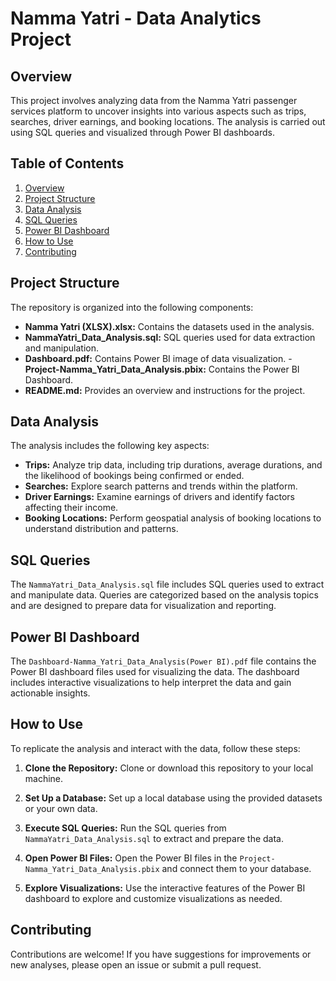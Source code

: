 # Namma Yatri - Data Analytics Project

## Overview

This project involves analyzing data from the Namma Yatri passenger services platform to uncover insights into various aspects such as trips, searches, driver earnings, and booking locations. The analysis is carried out using SQL queries and visualized through Power BI dashboards.

## Table of Contents

1. [Overview](#overview)
2. [Project Structure](#project-structure)
3. [Data Analysis](#data-analysis)
4. [SQL Queries](#sql-queries)
5. [Power BI Dashboard](#power-bi-dashboard)
6. [How to Use](#how-to-use)
7. [Contributing](#contributing)

## Project Structure

The repository is organized into the following components:

- **Namma Yatri (XLSX).xlsx:** Contains the datasets used in the analysis.
- **NammaYatri_Data_Analysis.sql:** SQL queries used for data extraction and manipulation.
- **Dashboard.pdf:** Contains Power BI image of data visualization.
-**Project-Namma_Yatri_Data_Analysis.pbix:** Contains the Power BI Dashboard.
- **README.md:** Provides an overview and instructions for the project.

## Data Analysis

The analysis includes the following key aspects:

- **Trips:** Analyze trip data, including trip durations, average durations, and the likelihood of bookings being confirmed or ended.
- **Searches:** Explore search patterns and trends within the platform.
- **Driver Earnings:** Examine earnings of drivers and identify factors affecting their income.
- **Booking Locations:** Perform geospatial analysis of booking locations to understand distribution and patterns.

## SQL Queries

The `NammaYatri_Data_Analysis.sql` file includes SQL queries used to extract and manipulate data. Queries are categorized based on the analysis topics and are designed to prepare data for visualization and reporting.

## Power BI Dashboard

The `Dashboard-Namma_Yatri_Data_Analysis(Power BI).pdf` file contains the Power BI dashboard files used for visualizing the data. The dashboard includes interactive visualizations to help interpret the data and gain actionable insights.

## How to Use

To replicate the analysis and interact with the data, follow these steps:

1. **Clone the Repository:**
   Clone or download this repository to your local machine.

2. **Set Up a Database:**
   Set up a local database using the provided datasets or your own data.

3. **Execute SQL Queries:**
   Run the SQL queries from `NammaYatri_Data_Analysis.sql` to extract and prepare the data.

4. **Open Power BI Files:**
   Open the Power BI files in the `Project-Namma_Yatri_Data_Analysis.pbix` and connect them to your database.

5. **Explore Visualizations:**
   Use the interactive features of the Power BI dashboard to explore and customize visualizations as needed.

## Contributing

Contributions are welcome! If you have suggestions for improvements or new analyses, please open an issue or submit a pull request.



